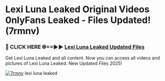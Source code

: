 # Lexi Luna Leaked Original Videos 0nlyFans Leaked - Files Updated! (7rmnv)

<h3>🔴 CLICK HERE 🌐==►► <a href="https://tinyurl.com/x26r9saj" rel="nofollow">Lexi Luna Leaked Updated Files</a></h3>

Get Lexi Luna Leaked and all content. Now you can access all videos and pictures of Lexi Luna Leaked. New Updated Files 2025!

[![7rmnv](https://i.imgur.com/LkgZPqh.gif)](https://tinyurl.com/x26r9saj)
lexi luna leaked